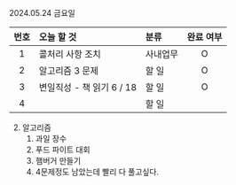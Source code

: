 2024.05.24 금요일

| 번호 | 오늘 할 것                | 분류     | 완료 여부 |
| :--: | :------------------------ | :------- | :-------: |
|  1   | 콜처리 사항 조치          | 사내업무 |     O     |
|  2   | 알고리즘 3 문제           | 할 일    |     O     |
|  3   | 변일직성 - 책 읽기 6 / 18 | 할 일    |     O     |
|  4   |                           | 할 일    |           |

2. 알고리즘
   1. 과일 장수
   2. 푸드 파이트 대회
   3. 햄버거 만들기
   4. 4문제정도 남았는데 빨리 다 풀고싶다.
   
   
   

